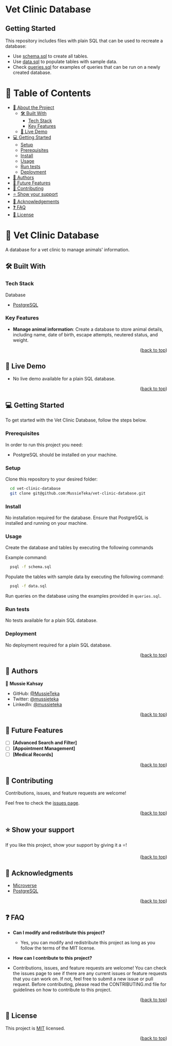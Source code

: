 # Vet Clinic Database

## Getting Started

This repository includes files with plain SQL that can be used to recreate a database:

- Use [schema.sql](./schema.sql) to create all tables.
- Use [data.sql](./data.sql) to populate tables with sample data.
- Check [queries.sql](./queries.sql) for examples of queries that can be run on a newly created database.

<a name="readme-top"></a>
# 📗 Table of Contents

- [📖 About the Project](#about-project)
  - [🛠 Built With](#built-with)
    - [Tech Stack](#tech-stack)
    - [Key Features](#key-features)
  - [🚀 Live Demo](#live-demo)
- [💻 Getting Started](#getting-started)
  - [Setup](#setup)
  - [Prerequisites](#prerequisites)
  - [Install](#install)
  - [Usage](#usage)
  - [Run tests](#run-tests)
  - [Deployment](#triangular_flag_on_post-deployment)
- [👥 Authors](#authors)
- [🔭 Future Features](#future-features)
- [🤝 Contributing](#contributing)
- [⭐️ Show your support](#support)
- [🙏 Acknowledgements](#acknowledgements)
- [❓ FAQ](#faq)
- [📝 License](#license)
# 📖 Vet Clinic Database <a name="about-project"></a>

A database for a vet clinic to manage animals' information.
## 🛠 Built With <a name="built-with"></a>

### Tech Stack <a name="tech-stack"></a>

  <summary>Database</summary>
  <ul>
    <li><a href="https://www.postgresql.org/">PostgreSQL</a></li>
  </ul>

### Key Features <a name="key-features"></a>

- **Manage animal information**: Create a database to store animal details, including name, date of birth, escape attempts, neutered status, and weight.

<p align="right">(<a href="#readme-top">back to top</a>)</p>

## 🚀 Live Demo <a name="live-demo"></a>

- No live demo available for a plain SQL database.

<p align="right">(<a href="#readme-top">back to top</a>)</p>

## 💻 Getting Started <a name="getting-started"></a>

To get started with the Vet Clinic Database, follow the steps below.

### Prerequisites

In order to run this project you need:

- PostgreSQL should be installed on your machine.

### Setup

Clone this repository to your desired folder:

```sh
  cd vet-clinic-database
  git clone git@github.com:MussieTeka/vet-clinic-database.git
```
### Install

No installation required for the database. Ensure that PostgreSQL is installed and running on your machine.
### Usage

Create the database and tables by executing the following commands

Example command:

```sh
  psql -f schema.sql
```

Populate the tables with sample data by executing the following command:

```sh
  psql -f data.sql
```

Run queries on the database using the examples provided in `queries.sql`.

### Run tests
No tests available for a plain SQL database.
### Deployment

No deployment required for a plain SQL database.

<p align="right">(<a href="#readme-top">back to top</a>)</p>

## 👥 Authors <a name="authors"></a>

👤 **Mussie Kahsay**

- GitHub: [@MussieTeka](https://github.com/MussieTeka)
- Twitter: [@mussieteka](https://twitter.com/mussieteka)
- LinkedIn: [@mussieteka](https://linkedin.com/in/mussieteka)

<p align="right">(<a href="#readme-top">back to top</a>)</p>

## 🔭 Future Features <a name="future-features"></a>

- [ ] **[Advanced Search and Filter]**
- [ ] **[Appointment Management]**
- [ ] **[Medical Records]**

<p align="right">(<a href="#readme-top">back to top</a>)</p>

## 🤝 Contributing <a name="contributing"></a>

Contributions, issues, and feature requests are welcome!

Feel free to check the [issues page](../../issues/).

<p align="right">(<a href="#readme-top">back to top</a>)</p>

## ⭐️ Show your support <a name="support"></a>

If you like this project, show your support by giving it a ⭐️!

<p align="right">(<a href="#readme-top">back to top</a>)</p>

<!-- ACKNOWLEDGEMENTS -->

## 🙏 Acknowledgments <a name="acknowledgements"></a>

- [Microverse](https://www.microverse.org/)
- [PostgreSQL](https://postgresapp.com/)

<p align="right">(<a href="#readme-top">back to top</a>)</p>

<!-- FAQ (optional) -->

## ❓ FAQ <a name="faq"></a>

- **Can I modify and redistribute this project?**

  - Yes, you can modify and redistribute this project as long as you follow the terms of the MIT license.

- **How can I contribute to this project?**

- Contributions, issues, and feature requests are welcome! You can check the issues page to see if there are any current issues or feature requests that you can work on. If not, feel free to submit a new issue or pull request. Before contributing, please read the CONTRIBUTING.md file for guidelines on how to contribute to this project.

<p align="right">(<a href="#readme-top">back to top</a>)</p>

<!-- LICENSE -->

## 📝 License <a name="license"></a>

This project is [MIT](./LICENSE) licensed.

<p align="right">(<a href="#readme-top">back to top</a>)</p>
